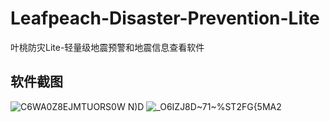 # Leafpeach-Disaster-Prevention-Lite
叶桃防灾Lite-轻量级地震预警和地震信息查看软件
## 软件截图
![C6`WA0Z8EJMTUOR`S0W N)D](https://github.com/Leafpeach-Disaster-Prevention/Leafpeach-Disaster-Prevention-Lite/assets/103310451/a92efa21-5e52-4816-9090-9b8cdc0a5695)
![_O6IZJ8D~71~%ST2FG{5MA2](https://github.com/Leafpeach-Disaster-Prevention/Leafpeach-Disaster-Prevention-Lite/assets/103310451/8465eb24-4650-440c-b213-c9d82d06fb20)
